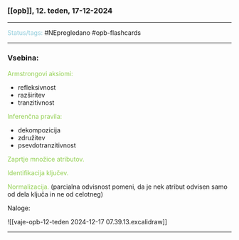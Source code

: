 ### [[opb]], 12. teden, 17-12-2024
---

<font color="#92cddc">Status/tags:</font> #NEpregledano #opb-flashcards 

---

### Vsebina:

<font color="#92d050">Armstrongovi aksiomi:</font>
- refleksivnost
- razširitev
- tranzitivnost

<font color="#92d050">Inferenčna pravila:</font>
- dekompozicija
- združitev
- psevdotranzitivnost

<font color="#92d050">Zaprtje množice atributov.</font>

<font color="#92d050">Identifikacija ključev.</font>

<font color="#92d050">Normalizacija.</font>
(parcialna odvisnost pomeni, da je nek atribut odvisen samo od dela ključa in ne od celotneg)

Naloge:

![[vaje-opb-12-teden 2024-12-17 07.39.13.excalidraw]]

---
